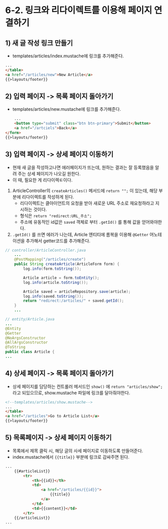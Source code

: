# 6-2. 링크와 리다이렉트를 이용해 페이지 연결하기
## 1) 새 글 작성 링크 만들기
- templates/articles/index.mustache에 링크를 추가해준다.
```html
...
</table>
<a href="/articles/new">New Article</a>
{{>layouts/footer}}
```

## 2) 입력 페이지 -> 목록 페이지 돌아가기
- templates/articles/new.mustache에 링크를 추가해준다.
```html
	...
    <button type="submit" class="btn btn-primary">Submit</button>
    <a href="/artciels">Back</a>
</form>
{{>layouts/footer}}
```

## 3) 입력 페이지 -> 상세 페이지 이동하기
- 현재 새 글을 작성하고나면 에러페이지가 뜨는데, 원하는 결과는 잘 등록했음을 알려 주는 상세 페이지가 나오길 원한다.
- 이 때, 필요한 게 리다이렉ㅌ이다.

1. ArticleController의 `createArticles()` 메서드에 `return "";` 이 있는데, 해당 부분에 리다이렉트를 작성하게 된다.
	- 리다이렉트는 클아이언트의 요청을 받아 새로운 URL 주소로 재요청하라고 지시하는 것이다.
	- 형식은 `return "redirect:URL_주소";`
	- 주소에 유동적인 id값은 `saved` 객체로 부터 `.getId()` 를 통해 값을 얻어와야한다.
2. `.getId()` 를 쓰면 에러가 나는데, Article 엔티티에 롬복을 이용해 `@Getter` 어노테이션을 추가해서 getter코드를 추가해준다.

```java
// controller/ArticleController.java
	...
    @PostMapping("/articles/create")
    public String createArticle(ArticleForm form) {
        log.info(form.toString());

        Article article = form.toEntity();
        log.info(article.toString());

        Article saved = articleRepository.save(article);
        log.info(saved.toString());
        return "redirect:/articles/" + saved.getId();
    }
    ...
```

```java
// entity/Article.java
...
@Entity
@Getter
@NoArgsConstructor
@AllArgsConstructor
@ToString
public class Article {
...
```

## 4) 상세 페이지 -> 목록 페이지 돌아가기
- 상세 페이지를 담당하는 컨트롤러 메서드인 `show()` 에 `return "articles/show";` 라고 되있으므로, show.mustache 파일에 링크를 달아줘야한다.

```html
<!--templates/articles/show.mustache-->
...
</table>
<a href="/articles">Go to Article List</a>
{{>layouts/footer}}
```

## 5) 목록페이지 -> 상세 페이지 이동하기
- 목록에서 제목 클릭 시, 해당 글의 사세 페이지로 이동하도록 만들어준다.
- index.mustache에서 `{{title}}` 부분에 링크로 감싸주면 된다.

```html
...
	{{#articleList}}
        <tr>
            <th>{{id}}</th>
            <td>
                <a href="/articles/{{id}}">
                    {{title}}
                </a>
            </td>
            <td>{{content}}</td>
        </tr>
    {{/articleList}}
...
```